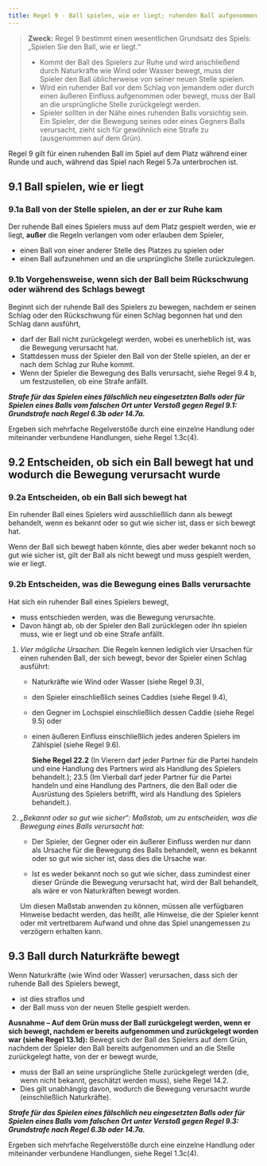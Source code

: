 ```yaml
---
title: Regel 9 - Ball spielen, wie er liegt; ruhenden Ball aufgenommen oder bewegt
---
```


> **Zweck:**
> Regel 9 bestimmt einen wesentlichen Grundsatz des Spiels: „Spielen Sie den Ball, wie er liegt.“
>
> - Kommt der Ball des Spielers zur Ruhe und wird anschließend durch Naturkräfte wie Wind oder Wasser bewegt, muss der Spieler den Ball üblicherweise von seiner neuen Stelle spielen.
> - Wird ein ruhender Ball vor dem Schlag von jemandem oder durch einen äußeren Einfluss aufgenommen oder bewegt, muss der Ball an die ursprüngliche Stelle zurückgelegt werden.
> - Spieler sollten in der Nähe eines ruhenden Balls vorsichtig sein. Ein Spieler, der die Bewegung seines oder eines Gegners Balls verursacht, zieht sich für gewöhnlich eine Strafe zu (ausgenommen auf dem Grün).

Regel 9 gilt für einen ruhenden Ball im Spiel auf dem Platz während einer Runde und
auch, während das Spiel nach Regel 5.7a unterbrochen ist.

## 9.1 Ball spielen, wie er liegt

### 9.1a Ball von der Stelle spielen, an der er zur Ruhe kam

Der ruhende Ball eines Spielers muss auf dem Platz gespielt werden, wie er liegt, **außer** die Regeln verlangen vom oder erlauben dem Spieler,

- einen Ball von einer anderer Stelle des Platzes zu spielen oder
- einen Ball aufzunehmen und an die ursprüngliche Stelle zurückzulegen.

### 9.1b Vorgehensweise, wenn sich der Ball beim Rückschwung oder während des Schlags bewegt

Beginnt sich der ruhende Ball des Spielers zu bewegen, nachdem er seinen Schlag oder den Rückschwung für einen Schlag begonnen hat und den Schlag dann ausführt,

- darf der Ball nicht zurückgelegt werden, wobei es unerheblich ist, was die Bewegung verursacht hat.
- Stattdessen muss der Spieler den Ball von der Stelle spielen, an der er nach dem Schlag zur Ruhe kommt.
- Wenn der Spieler die Bewegung des Balls verursacht, siehe Regel 9.4 b, um festzustellen, ob eine Strafe anfällt.

**_Strafe für das Spielen eines fälschlich neu eingesetzten Balls oder für Spielen eines Balls vom falschen Ort unter Verstoß gegen Regel 9.1: Grundstrafe nach Regel 6.3b oder 14.7a._**

Ergeben sich mehrfache Regelverstöße durch eine einzelne Handlung oder miteinander verbundene Handlungen, siehe Regel 1.3c(4).

## 9.2 Entscheiden, ob sich ein Ball bewegt hat und wodurch die Bewegung verursacht wurde

### 9.2a Entscheiden, ob ein Ball sich bewegt hat

Ein ruhender Ball eines Spielers wird ausschließlich dann als bewegt behandelt, wenn es bekannt oder so gut wie sicher ist, dass er sich bewegt hat.

Wenn der Ball sich bewegt haben könnte, dies aber weder bekannt noch so gut wie sicher ist, gilt der Ball als nicht bewegt und muss gespielt werden, wie er liegt.

### 9.2b Entscheiden, was die Bewegung eines Balls verursachte

Hat sich ein ruhender Ball eines Spielers bewegt,

- muss entschieden werden, was die Bewegung verursachte.
- Davon hängt ab, ob der Spieler den Ball zurücklegen oder ihn spielen muss, wie er liegt und ob eine Strafe anfällt.

1. _Vier mögliche Ursachen._ Die Regeln kennen lediglich vier Ursachen für einen ruhenden Ball, der sich bewegt, bevor der Spieler einen Schlag ausführt:

   - Naturkräfte wie Wind oder Wasser (siehe Regel 9.3),
   - den Spieler einschließlich seines Caddies (siehe Regel 9.4),
   - den Gegner im Lochspiel einschließlich dessen Caddie (siehe Regel 9.5) oder
   - einen äußeren Einfluss einschließlich jedes anderen Spielers im Zählspiel (siehe Regel 9.6).

     **Siehe Regel 22.2** (In Vierern darf jeder Partner für die Partei handeln und eine Handlung des Partners wird als Handlung des Spielers behandelt.); 23.5 (Im Vierball darf jeder Partner für die Partei handeln und eine Handlung des Partners, die den Ball oder die Ausrüstung des Spielers betrifft, wird als Handlung des Spielers behandelt.).

2. _„Bekannt oder so gut wie sicher“: Maßstab, um zu entscheiden, was die Bewegung eines Balls verursacht hat:_

   - Der Spieler, der Gegner oder ein äußerer Einfluss werden nur dann als Ursache für die Bewegung des Balls behandelt, wenn es bekannt oder so gut wie sicher ist, dass dies die Ursache war.

   - Ist es weder bekannt noch so gut wie sicher, dass zumindest einer dieser Gründe die Bewegung verursacht hat, wird der Ball behandelt, als wäre er von Naturkräften bewegt worden.

   Um diesen Maßstab anwenden zu können, müssen alle verfügbaren Hinweise bedacht werden, das heißt, alle Hinweise, die der Spieler kennt oder mit vertretbarem Aufwand und ohne das Spiel unangemessen zu verzögern erhalten kann.

## 9.3 Ball durch Naturkräfte bewegt

Wenn Naturkräfte (wie Wind oder Wasser) verursachen, dass sich der ruhende Ball des Spielers bewegt,

- ist dies straflos und
- der Ball muss von der neuen Stelle gespielt werden.

**Ausnahme – Auf dem Grün muss der Ball zurückgelegt werden, wenn er sich bewegt, nachdem er bereits aufgenommen und zurückgelegt worden war (siehe Regel 13.1d):** Bewegt sich der Ball des Spielers auf dem Grün, nachdem der Spieler den Ball bereits aufgenommen und an die Stelle zurückgelegt hatte, von der er bewegt wurde,

- muss der Ball an seine ursprüngliche Stelle zurückgelegt werden (die, wenn nicht bekannt, geschätzt werden muss), siehe Regel 14.2.
- Dies gilt unabhängig davon, wodurch die Bewegung verursacht wurde (einschließlich Naturkräfte).

**_Strafe für das Spielen eines fälschlich neu eingesetzten Balls oder für Spielen eines Balls vom falschen Ort unter Verstoß gegen Regel 9.3: Grundstrafe nach Regel 6.3b oder 14.7a._**

Ergeben sich mehrfache Regelverstöße durch eine einzelne Handlung oder
miteinander verbundene Handlungen, siehe Regel 1.3c(4).
